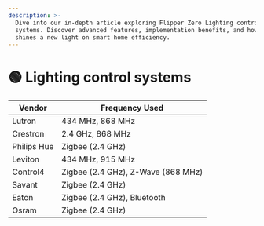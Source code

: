 ```yaml
---
description: >-
  Dive into our in-depth article exploring Flipper Zero Lighting control
  systems. Discover advanced features, implementation benefits, and how it
  shines a new light on smart home efficiency.
---
```


# 🟢 Lighting control systems

| Vendor      | Frequency Used                     |
| ----------- | ---------------------------------- |
| Lutron      | 434 MHz, 868 MHz                   |
| Crestron    | 2.4 GHz, 868 MHz                   |
| Philips Hue | Zigbee (2.4 GHz)                   |
| Leviton     | 434 MHz, 915 MHz                   |
| Control4    | Zigbee (2.4 GHz), Z-Wave (868 MHz) |
| Savant      | Zigbee (2.4 GHz)                   |
| Eaton       | Zigbee (2.4 GHz), Bluetooth        |
| Osram       | Zigbee (2.4 GHz)                   |
